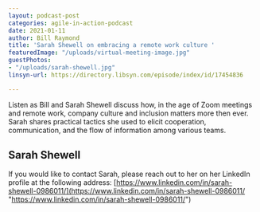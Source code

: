 ```yaml
---
layout: podcast-post
categories: agile-in-action-podcast
date: 2021-01-11
author: Bill Raymond
title: 'Sarah Shewell on embracing a remote work culture '
featuredImage: "/uploads/virtual-meeting-image.jpg"
guestPhotos:
- "/uploads/sarah-shewell.jpg"
linsyn-url: https://directory.libsyn.com/episode/index/id/17454836

---
```

Listen as Bill and Sarah Shewell discuss how, in the age of Zoom meetings and remote work, company culture and inclusion matters more then ever. Sarah shares practical tactics she used to elicit cooperation, communication, and the flow of information among various teams.

## Sarah Shewell

If you would like to contact Sarah, please reach out to her on her LinkedIn profile at the following address:  [https://www.linkedin.com/in/sarah-shewell-0986011/](https://www.linkedin.com/in/sarah-shewell-0986011/ "https://www.linkedin.com/in/sarah-shewell-0986011/")

